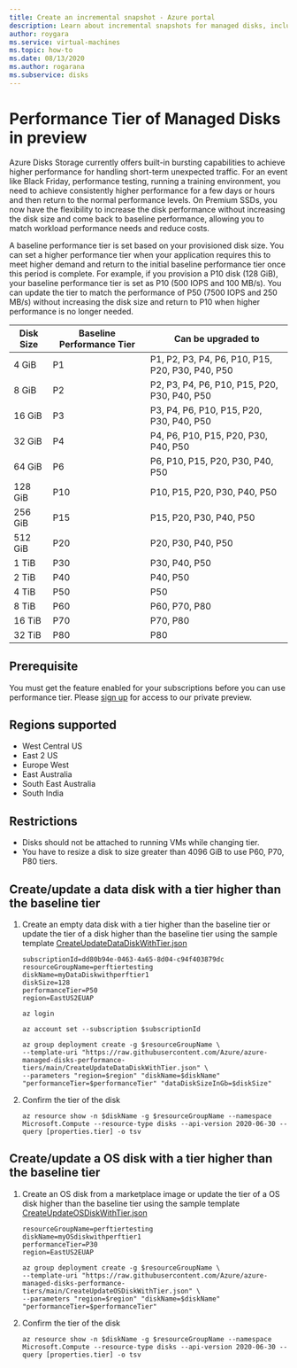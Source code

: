 ```yaml
---
title: Create an incremental snapshot - Azure portal 
description: Learn about incremental snapshots for managed disks, including how to create them using the Azure portal.
author: roygara
ms.service: virtual-machines
ms.topic: how-to
ms.date: 08/13/2020
ms.author: rogarana
ms.subservice: disks
---
```


# Performance Tier of Managed Disks in preview

Azure Disks Storage currently offers built-in bursting capabilities to achieve higher performance for handling short-term unexpected traffic. For an event like Black Friday, performance testing, running a training environment, you need to achieve consistently higher performance for a few days or hours and then return to the normal performance levels. On Premium SSDs, you now have the flexibility to increase the disk performance without increasing the disk size and come back to baseline performance, allowing you to match workload performance needs and reduce costs.

A baseline performance tier is set based on your provisioned disk size. You can set a higher performance tier when your application requires this to meet higher demand and return to the initial baseline performance tier once this period is complete. For example, if you provision a P10 disk (128 GiB), your baseline performance tier is set as P10 (500 IOPS and 100 MB/s). You can update the tier to match the performance of P50 (7500 IOPS and 250 MB/s) without increasing the disk size and return to P10 when higher performance is no longer needed. 

| Disk Size | Baseline Performance Tier | Can be upgraded to |
|----------------|-----|-------------------------------------|
| 4 GiB | P1 | P1, P2, P3, P4, P6, P10, P15, P20, P30, P40, P50 |
| 8 GiB | P2 | P2, P3, P4, P6, P10, P15, P20, P30, P40, P50 |
| 16 GiB | P3 | P3, P4, P6, P10, P15, P20, P30, P40, P50 | 
| 32 GiB | P4 | P4, P6, P10, P15, P20, P30, P40, P50 |
| 64 GiB | P6 | P6, P10, P15, P20, P30, P40, P50 |
| 128 GiB | P10 | P10, P15, P20, P30, P40, P50 |
| 256 GiB | P15 | P15, P20, P30, P40, P50 |
| 512 GiB | P20 | P20, P30, P40, P50 |
| 1 TiB | P30 | P30, P40, P50 |
| 2 TiB | P40 | P40, P50 |
| 4 TiB | P50 | P50 |
| 8 TiB | P60 | P60, P70, P80 |
| 16 TiB | P70 | P70, P80 |
| 32 TiB | P80 | P80 |

## Prerequisite

You must get the feature enabled for your subscriptions before you can use performance tier. Please [sign up](https://aka.ms/perftiersignup) for access to our private preview.

## Regions supported

- West Central US 
- East 2 US 
- Europe West
- East Australia 
- South East Australia 
- South India

## Restrictions

- Disks should not be attached to running VMs while changing tier.
- You have to resize a disk to size greater than 4096 GiB to use P60, P70, P80 tiers. 

## Create/update a data disk with a tier higher than the baseline tier

1. Create an empty data disk with a tier higher than the baseline tier or update the tier of a disk higher than the baseline tier using the sample template [CreateUpdateDataDiskWithTier.json](https://github.com/Azure/azure-managed-disks-performance-tiers/blob/main/CreateUpdateDataDiskWithTier.json)

     ```cli
     subscriptionId=dd80b94e-0463-4a65-8d04-c94f403879dc
     resourceGroupName=perftiertesting
     diskName=myDataDiskwithperftier1
     diskSize=128
     performanceTier=P50
     region=EastUS2EUAP
    
     az login
    
     az account set --subscription $subscriptionId
    
     az group deployment create -g $resourceGroupName \
     --template-uri "https://raw.githubusercontent.com/Azure/azure-managed-disks-performance-tiers/main/CreateUpdateDataDiskWithTier.json" \
     --parameters "region=$region" "diskName=$diskName" "performanceTier=$performanceTier" "dataDiskSizeInGb=$diskSize"
     ```

1. Confirm the tier of the disk

    ```cli
    az resource show -n $diskName -g $resourceGroupName --namespace Microsoft.Compute --resource-type disks --api-version 2020-06-30 --query [properties.tier] -o tsv
     ```

## Create/update a OS disk with a tier higher than the baseline tier

1. Create an OS disk from a marketplace image or update the tier of a OS disk higher than the baseline tier using the sample template [CreateUpdateOSDiskWithTier.json](https://github.com/Azure/azure-managed-disks-performance-tiers/blob/main/CreateUpdateOSDiskWithTier.json)

     ```cli
     resourceGroupName=perftiertesting
     diskName=myOSdiskwithperftier1
     performanceTier=P30
     region=EastUS2EUAP
    
     az group deployment create -g $resourceGroupName \
     --template-uri "https://raw.githubusercontent.com/Azure/azure-managed-disks-performance-tiers/main/CreateUpdateOSDiskWithTier.json" \
     --parameters "region=$region" "diskName=$diskName" "performanceTier=$performanceTier"
     ```
 
 1. Confirm the tier of the disk
 
     ```cli
     az resource show -n $diskName -g $resourceGroupName --namespace Microsoft.Compute --resource-type disks --api-version 2020-06-30 --query [properties.tier] -o tsv
     ```